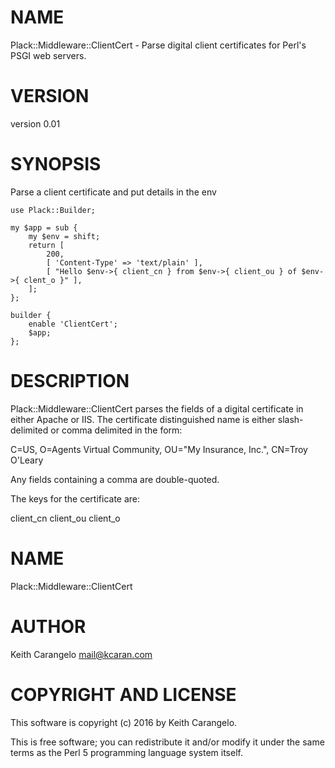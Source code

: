 # NAME

Plack::Middleware::ClientCert - Parse digital client certificates for Perl's PSGI web servers.

# VERSION

version 0.01

# SYNOPSIS

Parse a client certificate and put details in the env

    use Plack::Builder;

    my $app = sub {
        my $env = shift;
        return [
            200,
            [ 'Content-Type' => 'text/plain' ],
            [ "Hello $env->{ client_cn } from $env->{ client_ou } of $env->{ clent_o }" ],
        ];
    };

    builder {
        enable 'ClientCert';
        $app;
    };

# DESCRIPTION

Plack::Middleware::ClientCert parses the fields of a digital certificate
in either Apache or IIS. The certificate distinguished name is either
slash-delimited or comma delimited in the form:

C=US, O=Agents Virtual Community, OU="My Insurance, Inc.", CN=Troy O'Leary

Any fields containing a comma are double-quoted.

The keys for the certificate are:

client\_cn
client\_ou
client\_o

# NAME

Plack::Middleware::ClientCert

# AUTHOR

Keith Carangelo <mail@kcaran.com>

# COPYRIGHT AND LICENSE

This software is copyright (c) 2016 by Keith Carangelo.

This is free software; you can redistribute it and/or modify it under
the same terms as the Perl 5 programming language system itself.
